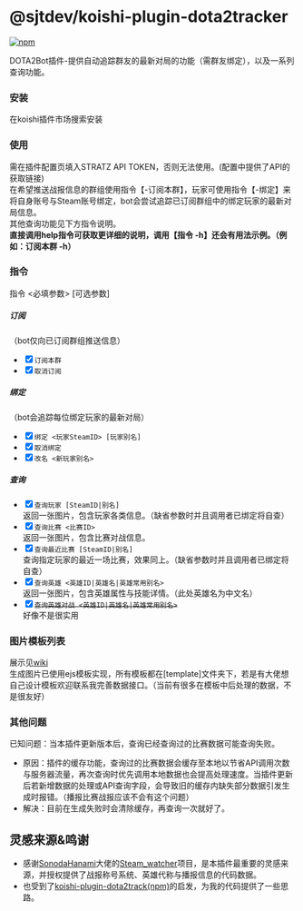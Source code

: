 # @sjtdev/koishi-plugin-dota2tracker

[![npm](https://img.shields.io/npm/v/@sjtdev/koishi-plugin-dota2tracker?style=flat-square)](https://www.npmjs.com/package/@sjtdev/koishi-plugin-dota2tracker)

DOTA2Bot插件-提供自动追踪群友的最新对局的功能（需群友绑定），以及一系列查询功能。
### 安装
在koishi插件市场搜索安装

### 使用
需在插件配置页填入STRATZ API TOKEN，否则无法使用。(配置中提供了API的获取链接)  
在希望推送战报信息的群组使用指令【-订阅本群】，玩家可使用指令【-绑定】来将自身账号与Steam账号绑定，bot会尝试追踪已订阅群组中的绑定玩家的最新对局信息。  
其他查询功能见下方指令说明。  
**直接调用help指令可获取更详细的说明，调用【指令 -h】还会有用法示例。（例如：订阅本群 -h）**

### 指令
指令 <必填参数> [可选参数]
##### 订阅
（bot仅向已订阅群组推送信息）
* <input type="checkbox" checked>`订阅本群`
* <input type="checkbox" checked>`取消订阅`
##### 绑定
（bot会追踪每位绑定玩家的最新对局）
* <input type="checkbox" checked>`绑定 <玩家SteamID> [玩家别名]`
* <input type="checkbox" checked>`取消绑定`
* <input type="checkbox" checked>`改名 <新玩家别名>`
##### 查询
* <input type="checkbox" checked>`查询玩家 [SteamID|别名]`  
  返回一张图片，包含玩家各类信息。（缺省参数时并且调用者已绑定将自查）
* <input type="checkbox" checked>`查询比赛 <比赛ID>`  
  返回一张图片，包含比赛对战信息。
* <input type="checkbox" checked>`查询最近比赛 [SteamID|别名]`  
  查询指定玩家的最近一场比赛，效果同上。（缺省参数时并且调用者已绑定将自查）
* <input type="checkbox" checked>`查询英雄 <英雄ID|英雄名|英雄常用别名>`  
  返回一张图片，包含英雄属性与技能详情。（此处英雄名为中文名）
* <input type="checkbox" checked><del>`查询英雄对战 <英雄ID|英雄名|英雄常用别名>`</del>  
  好像不是很实用

### 图片模板列表
展示见[wiki](./wiki)  
生成图片已使用ejs模板实现，所有模板都在[template]文件夹下，若是有大佬想自己设计模板欢迎联系我完善数据接口。（当前有很多在模板中后处理的数据，不是很友好）  

### 其他问题
已知问题：当本插件更新版本后，查询已经查询过的比赛数据可能查询失败。  
* 原因：插件的缓存功能，查询过的比赛数据会缓存至本地以节省API调用次数与服务器流量，再次查询时优先调用本地数据也会提高处理速度。当插件更新后若新增数据的处理或API查询字段，会导致旧的缓存内缺失部分数据引发生成时报错。（播报比赛战报应该不会有这个问题）  
* 解决：目前在生成失败时会清除缓存，再查询一次就好了。  

## 灵感来源&鸣谢
* 感谢[SonodaHanami](https://github.com/SonodaHanami)大佬的[Steam_watcher](https://github.com/SonodaHanami/Steam_watcher)项目，是本插件最重要的灵感来源，并授权提供了战报称号系统、英雄代称与播报信息的代码数据。
* 也受到了[koishi-plugin-dota2track(npm)](https://www.npmjs.com/package/koishi-plugin-dota2track)的启发，为我的代码提供了一些思路。